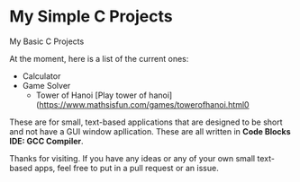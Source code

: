 # My Simple C Projects
My Basic C Projects

At the moment, here is a list of the current ones:
* Calculator
* Game Solver
  * Tower of Hanoi [Play tower of hanoi](https://www.mathsisfun.com/games/towerofhanoi.html0

These are for small, text-based applications that are designed to be short and not have a GUI window apllication. These are all written in **Code Blocks IDE: GCC Compiler**.

Thanks for visiting. If you have any ideas or any of your own small text-based apps, feel free to put in a pull request or an issue.
